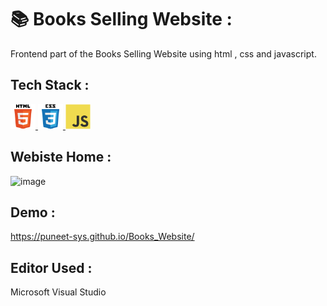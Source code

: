 # :books: Books Selling Website :

Frontend part of the Books Selling Website using html , css and javascript.

## Tech Stack :

<p align="left">  
<a href="https://www.w3schools.com/html/" target="_blank" rel="noreferrer">
<img src="https://raw.githubusercontent.com/devicons/devicon/master/icons/html5/html5-original-wordmark.svg" alt="html5" width="40" height="40"/> </a> 
<a href="https://www.w3schools.com/css/" target="_blank" rel="noreferrer"> 
<img src="https://raw.githubusercontent.com/devicons/devicon/master/icons/css3/css3-original-wordmark.svg" alt="css3" width="40" height="40"/> </a>  
<a href="https://www.w3schools.com/js/" target="_blank" rel="noreferrer">
<img src="https://raw.githubusercontent.com/devicons/devicon/master/icons/javascript/javascript-original.svg" alt="javascript" width="40" height="40"/> </a> </p>

## Webiste Home :

![image](https://user-images.githubusercontent.com/86190033/168530497-0dd309ae-e57e-4c15-a892-9a8c7d26bcd1.png)

## Demo :

https://puneet-sys.github.io/Books_Website/

## Editor Used :

Microsoft Visual Studio

